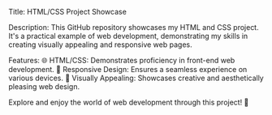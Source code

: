 Title: HTML/CSS Project Showcase

Description:
This GitHub repository showcases my HTML and CSS project. It's a practical example of web development, demonstrating my skills in creating visually appealing and responsive web pages.

Features:
🌐 HTML/CSS: Demonstrates proficiency in front-end web development.
📱 Responsive Design: Ensures a seamless experience on various devices.
🎨 Visually Appealing: Showcases creative and aesthetically pleasing web design.

Explore and enjoy the world of web development through this project! 🚀
